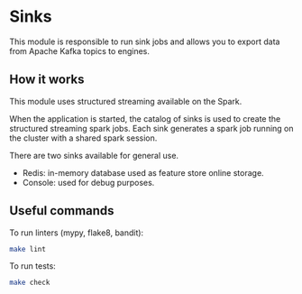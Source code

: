 # Sinks

This module is responsible to run sink jobs and allows you to export data from Apache Kafka topics to engines. 

## How it works

This module uses structured streaming available on the Spark.

When the application is started, the catalog of sinks is used to create the structured streaming spark jobs. Each sink generates a spark job running on the cluster with a shared spark session.

There are two sinks available for general use.

* Redis: in-memory database used as feature store online storage.
* Console: used for debug purposes.


## Useful commands

To run linters (mypy, flake8, bandit):

```bash
make lint
```

To run tests:

```bash
make check
```
